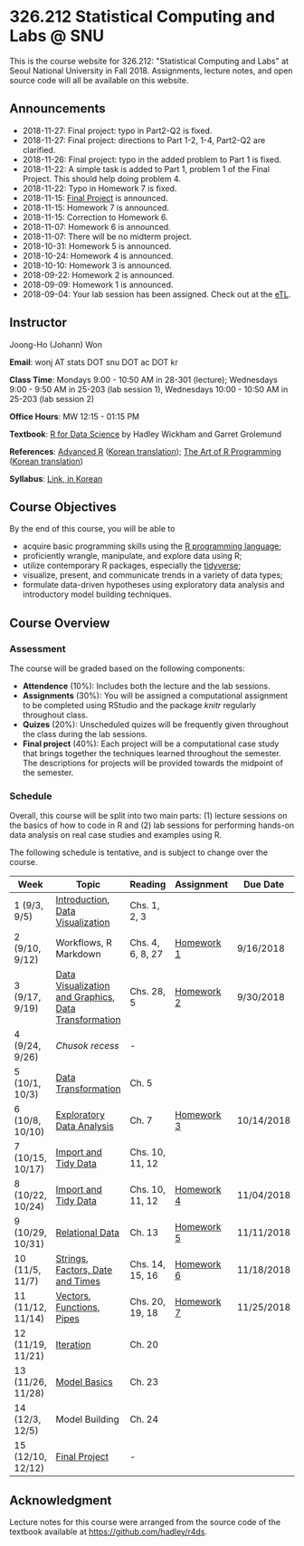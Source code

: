 # 326.212 Statistical Computing and Labs @ SNU

This is the course website for 326.212: "Statistical Computing and Labs" at Seoul National University in Fall 2018. Assignments, lecture notes, and open source code will all be available on this website.

## Announcements

* 2018-11-27: Final project: typo in Part2-Q2 is fixed.
* 2018-11-27: Final project: directions to Part 1-2, 1-4, Part2-Q2 are clarified.
* 2018-11-26: Final project: typo in the added problem to Part 1 is fixed.
* 2018-11-22: A simple task is added to Part 1, problem 1 of the Final Project. This should help doing problem 4.
* 2018-11-22: Typo in Homework 7 is fixed.
* 2018-11-15: [Final Project](./project/project.md) is announced.
* 2018-11-15: Homework 7 is announced.
* 2018-11-15: Correction to Homework 6.
* 2018-11-07: Homework 6 is announced.
* 2018-11-07: There will be no midterm project.
* 2018-10-31: Homework 5 is announced.
* 2018-10-24: Homework 4 is announced.
* 2018-10-10: Homework 3 is announced.
* 2018-09-22: Homework 2 is announced.
* 2018-09-09: Homework 1 is announced.
* 2018-09-04: Your lab session has been assigned. Check out at the [eTL](http://etl.snu.ac.kr).

## Instructor 

Joong-Ho (Johann) Won

**Email**: wonj AT stats DOT snu DOT ac DOT kr

**Class Time**: Mondays 9:00 - 10:50 AM in 28-301 (lecture);
    Wednesdays 9:00 - 9:50 AM in 25-203 (lab session 1),
    Wednesdays 10:00 - 10:50 AM in 25-203 (lab session 2)

**Office Hours**: MW 12:15 - 01:15 PM

**Textbook**: [R for Data Science](http://r4ds.had.co.nz/index.html) by Hadley Wickham and Garret Grolemund

**References**: [Advanced R](http://adv-r.had.co.nz/) ([Korean translation](http://jpub.tistory.com/792)); 
    [The Art of R Programming](https://nostarch.com/artofr.htm) ([Korean translation](http://www.acornpub.co.kr/book/r-programming))

**Syllabus**: [Link, in Korean](./syllabus2018.pdf)

## Course Objectives

By the end of this course, you will be able to

- acquire basic programming skills using the [R programming language](https://www.r-project.org);
- proficiently wrangle, manipulate, and explore data using R;
- utilize contemporary R packages, especially the [tidyverse](https://www.tidyverse.org);
- visualize, present, and communicate trends in a variety of data types;
- formulate data-driven hypotheses using exploratory data analysis and introductory model building techniques.

## Course Overview

### Assessment

The course will be graded based on the following components:

- **Attendence** (10%): Includes both the lecture and the lab sessions.
- **Assignments** (30%): You will be assigned a computational assignment to be completed using RStudio and the package *knitr* regularly throughout class. 
- **Quizes** (20%): Unscheduled quizes will be frequently given throughout the class during the lab sessions.
- **Final project** (40%): Each project will be a computational case study that brings together the techniques learned throughout the semester. The descriptions for projects will be provided towards the midpoint of the semester.

### Schedule

Overall, this course will be split into two main parts: (1) lecture sessions on the basics of how to code in R and (2) lab sessions for performing hands-on data analysis on real case studies and examples using R.

The following schedule is tentative, and is subject to change over the course.

| Week | Topic | Reading | Assignment | Due Date |
|---| --- | --- | --- | --- |
| 1 (9/3, 9/5)      | [Introduction](./lectures/01-intro.html), [Data Visualization](./lectures/02-visualization.html) | Chs. 1, 2, 3 |   |  |
| 2 (9/10, 9/12)    | Workflows, R Markdown | Chs. 4, 6, 8, 27 | [Homework 1](./hw/hw1.html) | 9/16/2018  |
| 3 (9/17, 9/19)    | [Data Visualization and Graphics](./lectures/02-visualization.html), [Data Transformation](./lectures/03-transformation.html) | Chs. 28, 5 | [Homework 2](./hw/hw2.html) | 9/30/2018  |
| 4 (9/24, 9/26)    | *Chusok recess* | - |  |  |
| 5 (10/1, 10/3)    | [Data Transformation](./lectures/03-transformation.html) | Ch. 5 |  |  |
| 6 (10/8, 10/10)   | [Exploratory Data Analysis](./lectures/04-EDA.html) | Ch. 7 | [Homework 3](./hw/hw3.md) | 10/14/2018 |
| 7 (10/15, 10/17)  | [Import and Tidy Data](./lectures/05-tidy.html) | Chs. 10, 11, 12 |  |  |
| 8 (10/22, 10/24)  | [Import and Tidy Data](./lectures/05-tidy.html) | Chs. 10, 11, 12 | [Homework 4](./hw/hw4.md) | 11/04/2018 |
| 9 (10/29, 10/31)  | [Relational Data](./lectures/06-relational.html) | Ch. 13 | [Homework 5](./hw/hw5.md) | 11/11/2018 |
| 10 (11/5, 11/7)   | [Strings](./lectures/07-string.html), [Factors, Date and Times](./lectures/08-factors.html) | Chs. 14, 15, 16 | [Homework 6](./hw/hw6.md) | 11/18/2018 |  |
| 11 (11/12, 11/14) | [Vectors](./lectures/11-vectors.html), [Functions](./lectures/10-functions.html), [Pipes](./lectures/09-pipe.html) | Chs. 20, 19, 18 | [Homework 7](./hw/hw7.md) | 11/25/2018  |
| 12 (11/19, 11/21) | [Iteration](./lectures/12-iteration.html) | Ch. 20 |  |  |
| 13 (11/26, 11/28) | [Model Basics](./lectures/13-model_basics.html) | Ch. 23 |  |  |
| 14 (12/3, 12/5)   | Model Building | Ch. 24 |  |  |
| 15 (12/10, 12/12) | [Final Project](./project/project.md) | - |  |  |


## Acknowledgment
Lecture notes for this course were arranged from the source code of the textbook available at <https://github.com/hadley/r4ds>.
